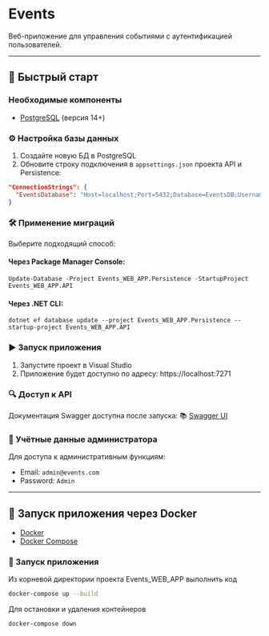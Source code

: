 # Events

Веб-приложение для управления событиями с аутентификацией пользователей.

---
## 🚀 Быстрый старт
### Необходимые компоненты
- [PostgreSQL](https://www.postgresql.org/download/) (версия 14+)
### ⚙️ Настройка базы данных
1. Создайте новую БД в PostgreSQL
2. Обновите строку подключения в `appsettings.json` проекта API и Persistence:

```json
"ConnectionStrings": {
  "EventsDatabase": "Host=localhost;Port=5432;Database=EventsDB;Username=postgres;Password=12345;"
}
```
### 🛠 Применение миграций
Выберите подходящий способ:
#### Через Package Manager Console:
```Package Manager
Update-Database -Project Events_WEB_APP.Persistence -StartupProject Events_WEB_APP.API
```
#### Через .NET CLI:
```.NET CLI
dotnet ef database update --project Events_WEB_APP.Persistence --startup-project Events_WEB_APP.API
```
### ▶️ Запуск приложения
1. Запустите проект в Visual Studio
2. Приложение будет доступно по адресу: https://localhost:7271

### 🔍 Доступ к API
Документация Swagger доступна после запуска: 📚 [Swagger UI](https://localhost:7271/swagger/index.html "Swagger UI")

### 🔑 Учётные данные администратора
Для доступа к административным функциям:

+ Email: ```admin@events.com```
+ Password: ```Admin```
---

## 🐳 Запуск приложения через Docker

+ [Docker](https://docs.docker.com/get-started/get-docker/ "Docker")
+ [Docker Compose](https://docs.docker.com/compose/install/ "Docker Compose")

### 🚀 Запуск приложения
Из корневой директории проекта Events_WEB_APP выполнить код 
```bash
docker-compose up --build
```
Для остановки и удаления контейнеров 
```bash
docker-compose down
```